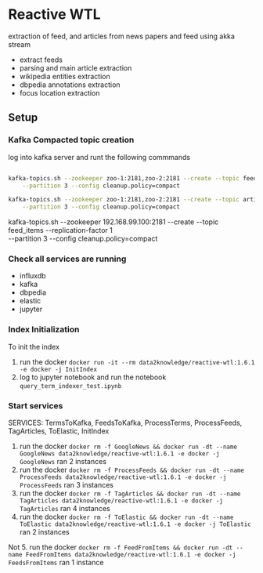 # Reactive WTL

extraction of feed, and articles from news papers and feed using akka stream

- extract feeds
- parsing and main article extraction
- wikipedia entities extraction
- dbpedia annotations extraction
- focus location extraction

## Setup

### Kafka Compacted topic creation

log into kafka server and runt the following commmands

```bash

kafka-topics.sh --zookeeper zoo-1:2181,zoo-2:2181 --create --topic feed_items --replication-factor 2 \
    --partition 3 --config cleanup.policy=compact

kafka-topics.sh --zookeeper zoo-1:2181,zoo-2:2181 --create --topic articles --replication-factor 2 \
    --partition 3 --config cleanup.policy=compact

```

kafka-topics.sh --zookeeper 192.168.99.100:2181 --create --topic feed_items --replication-factor 1 \
    --partition 3 --config cleanup.policy=compact

### Check all services are running

- influxdb
- kafka
- dbpedia
- elastic
- jupyter

### Index Initialization
To init the index

1. run the docker `docker run -it --rm data2knowledge/reactive-wtl:1.6.1 -e docker -j InitIndex`
2. log to jupyter notebook and run the notebook `query_term_indexer_test.ipynb`

### Start services

SERVICES: TermsToKafka, FeedsToKafka, ProcessTerms, ProcessFeeds, TagArticles, ToElastic, InitIndex

1. run the docker `docker rm -f GoogleNews && docker run -dt --name GoogleNews data2knowledge/reactive-wtl:1.6.1 -e docker -j GoogleNews` ran 2 instances
2. run the docker `docker rm -f ProcessFeeds && docker run -dt --name ProcessFeeds data2knowledge/reactive-wtl:1.6.1 -e docker -j ProcessFeeds` ran 3 instances
3. run the docker `docker rm -f TagArticles && docker run -dt --name TagArticles data2knowledge/reactive-wtl:1.6.1 -e docker -j TagArticles` ran 4 instances
4. run the docker `docker rm -f ToElastic && docker run -dt --name ToElastic data2knowledge/reactive-wtl:1.6.1 -e docker -j ToElastic` ran 2 instances

Not
5. run the docker `docker rm -f FeedFromItems && docker run -dt --name FeedFromItems data2knowledge/reactive-wtl:1.6.1 -e docker -j FeedsFromItems` ran 1 instance
